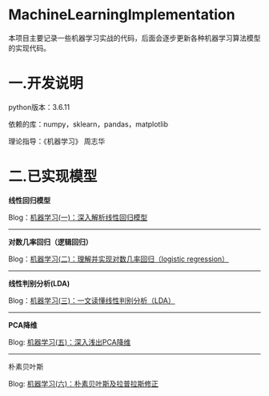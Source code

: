 # MachineLearningImplementation

本项目主要记录一些机器学习实战的代码，后面会逐步更新各种机器学习算法模型的实现代码。

# 一.开发说明

python版本：3.6.11

依赖的库：numpy，sklearn，pandas，matplotlib

理论指导：《机器学习》 周志华

# 二.已实现模型

**线性回归模型**

Blog：[机器学习(一)：深入解析线性回归模型](https://blog.csdn.net/qq_42103091?spm=1000.2115.3001.5113)

------

**对数几率回归（逻辑回归）**

Blog：[机器学习(二)：理解并实现对数几率回归（logistic regression）](https://blog.csdn.net/qq_42103091/article/details/109357159)

------

**线性判别分析(LDA)**

Blog：[机器学习(三)：一文读懂线性判别分析（LDA）](https://blog.csdn.net/qq_42103091/article/details/109786330)

------

**PCA降维**

Blog: [机器学习(五)：深入浅出PCA降维](https://blog.csdn.net/qq_42103091/article/details/121314627)

------

朴素贝叶斯

Blog: [机器学习(六)：朴素贝叶斯及拉普拉斯修正](https://blog.csdn.net/qq_42103091/article/details/122405255?spm=1001.2014.3001.5501)

